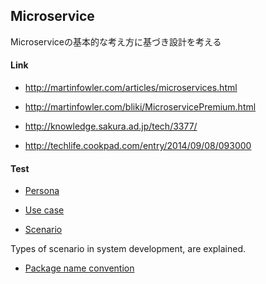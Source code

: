 ## Microservice

Microserviceの基本的な考え方に基づき設計を考える


#### Link

- http://martinfowler.com/articles/microservices.html

- http://martinfowler.com/bliki/MicroservicePremium.html

- http://knowledge.sakura.ad.jp/tech/3377/

- http://techlife.cookpad.com/entry/2014/09/08/093000

#### Test 

- [Persona](http://en.wikipedia.org/wiki/Persona_%28user_experience%29)

- [Use case](http://en.wikipedia.org/wiki/Use_case)

- [Scenario](http://en.wikipedia.org/wiki/Scenario_(computing))

Types of scenario in system development, are explained.

- [Package name convention](http://stackoverflow.com/questions/6273892/android-package-name-convention)
